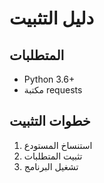 # دليل التثبيت

## المتطلبات
- Python 3.6+
- مكتبة requests

## خطوات التثبيت
1. استنساخ المستودع
2. تثبيت المتطلبات
3. تشغيل البرنامج